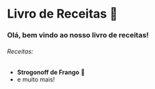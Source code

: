 # Livro de Receitas :meat_on_bone:



### Olá, bem vindo ao nosso livro de receitas!

###### Receitas:

- **Strogonoff de Frango**  :chicken:
- e muito mais!
